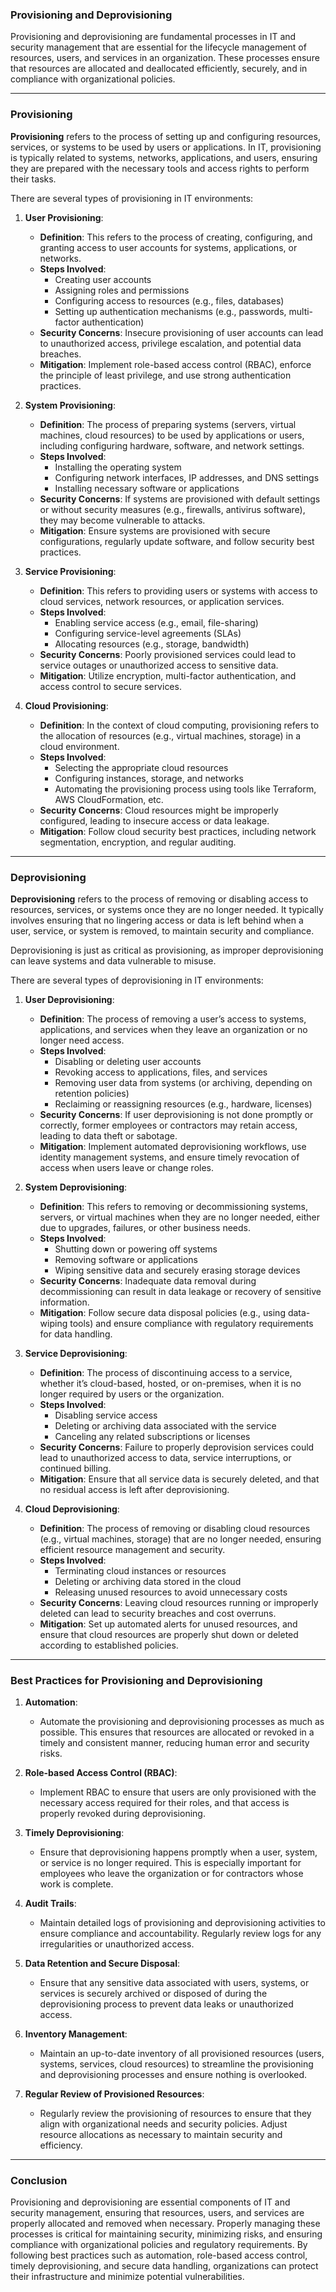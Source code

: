 ### **Provisioning and Deprovisioning**

Provisioning and deprovisioning are fundamental processes in IT and security management that are essential for the lifecycle management of resources, users, and services in an organization. These processes ensure that resources are allocated and deallocated efficiently, securely, and in compliance with organizational policies. 

---

### **Provisioning**

**Provisioning** refers to the process of setting up and configuring resources, services, or systems to be used by users or applications. In IT, provisioning is typically related to systems, networks, applications, and users, ensuring they are prepared with the necessary tools and access rights to perform their tasks.

There are several types of provisioning in IT environments:

1. **User Provisioning**:
   - **Definition**: This refers to the process of creating, configuring, and granting access to user accounts for systems, applications, or networks.
   - **Steps Involved**: 
     - Creating user accounts
     - Assigning roles and permissions
     - Configuring access to resources (e.g., files, databases)
     - Setting up authentication mechanisms (e.g., passwords, multi-factor authentication)
   - **Security Concerns**: Insecure provisioning of user accounts can lead to unauthorized access, privilege escalation, and potential data breaches.
   - **Mitigation**: Implement role-based access control (RBAC), enforce the principle of least privilege, and use strong authentication practices.

2. **System Provisioning**:
   - **Definition**: The process of preparing systems (servers, virtual machines, cloud resources) to be used by applications or users, including configuring hardware, software, and network settings.
   - **Steps Involved**:
     - Installing the operating system
     - Configuring network interfaces, IP addresses, and DNS settings
     - Installing necessary software or applications
   - **Security Concerns**: If systems are provisioned with default settings or without security measures (e.g., firewalls, antivirus software), they may become vulnerable to attacks.
   - **Mitigation**: Ensure systems are provisioned with secure configurations, regularly update software, and follow security best practices.

3. **Service Provisioning**:
   - **Definition**: This refers to providing users or systems with access to cloud services, network resources, or application services.
   - **Steps Involved**:
     - Enabling service access (e.g., email, file-sharing)
     - Configuring service-level agreements (SLAs)
     - Allocating resources (e.g., storage, bandwidth)
   - **Security Concerns**: Poorly provisioned services could lead to service outages or unauthorized access to sensitive data.
   - **Mitigation**: Utilize encryption, multi-factor authentication, and access control to secure services.

4. **Cloud Provisioning**:
   - **Definition**: In the context of cloud computing, provisioning refers to the allocation of resources (e.g., virtual machines, storage) in a cloud environment.
   - **Steps Involved**:
     - Selecting the appropriate cloud resources
     - Configuring instances, storage, and networks
     - Automating the provisioning process using tools like Terraform, AWS CloudFormation, etc.
   - **Security Concerns**: Cloud resources might be improperly configured, leading to insecure access or data leakage.
   - **Mitigation**: Follow cloud security best practices, including network segmentation, encryption, and regular auditing.

---

### **Deprovisioning**

**Deprovisioning** refers to the process of removing or disabling access to resources, services, or systems once they are no longer needed. It typically involves ensuring that no lingering access or data is left behind when a user, service, or system is removed, to maintain security and compliance.

Deprovisioning is just as critical as provisioning, as improper deprovisioning can leave systems and data vulnerable to misuse.

There are several types of deprovisioning in IT environments:

1. **User Deprovisioning**:
   - **Definition**: The process of removing a user’s access to systems, applications, and services when they leave an organization or no longer need access.
   - **Steps Involved**:
     - Disabling or deleting user accounts
     - Revoking access to applications, files, and services
     - Removing user data from systems (or archiving, depending on retention policies)
     - Reclaiming or reassigning resources (e.g., hardware, licenses)
   - **Security Concerns**: If user deprovisioning is not done promptly or correctly, former employees or contractors may retain access, leading to data theft or sabotage.
   - **Mitigation**: Implement automated deprovisioning workflows, use identity management systems, and ensure timely revocation of access when users leave or change roles.

2. **System Deprovisioning**:
   - **Definition**: This refers to removing or decommissioning systems, servers, or virtual machines when they are no longer needed, either due to upgrades, failures, or other business needs.
   - **Steps Involved**:
     - Shutting down or powering off systems
     - Removing software or applications
     - Wiping sensitive data and securely erasing storage devices
   - **Security Concerns**: Inadequate data removal during decommissioning can result in data leakage or recovery of sensitive information.
   - **Mitigation**: Follow secure data disposal policies (e.g., using data-wiping tools) and ensure compliance with regulatory requirements for data handling.

3. **Service Deprovisioning**:
   - **Definition**: The process of discontinuing access to a service, whether it’s cloud-based, hosted, or on-premises, when it is no longer required by users or the organization.
   - **Steps Involved**:
     - Disabling service access
     - Deleting or archiving data associated with the service
     - Canceling any related subscriptions or licenses
   - **Security Concerns**: Failure to properly deprovision services could lead to unauthorized access to data, service interruptions, or continued billing.
   - **Mitigation**: Ensure that all service data is securely deleted, and that no residual access is left after deprovisioning.

4. **Cloud Deprovisioning**:
   - **Definition**: The process of removing or disabling cloud resources (e.g., virtual machines, storage) that are no longer needed, ensuring efficient resource management and security.
   - **Steps Involved**:
     - Terminating cloud instances or resources
     - Deleting or archiving data stored in the cloud
     - Releasing unused resources to avoid unnecessary costs
   - **Security Concerns**: Leaving cloud resources running or improperly deleted can lead to security breaches and cost overruns.
   - **Mitigation**: Set up automated alerts for unused resources, and ensure that cloud resources are properly shut down or deleted according to established policies.

---

### **Best Practices for Provisioning and Deprovisioning**

1. **Automation**:
   - Automate the provisioning and deprovisioning processes as much as possible. This ensures that resources are allocated or revoked in a timely and consistent manner, reducing human error and security risks.

2. **Role-based Access Control (RBAC)**:
   - Implement RBAC to ensure that users are only provisioned with the necessary access required for their roles, and that access is properly revoked during deprovisioning.

3. **Timely Deprovisioning**:
   - Ensure that deprovisioning happens promptly when a user, system, or service is no longer required. This is especially important for employees who leave the organization or for contractors whose work is complete.

4. **Audit Trails**:
   - Maintain detailed logs of provisioning and deprovisioning activities to ensure compliance and accountability. Regularly review logs for any irregularities or unauthorized access.

5. **Data Retention and Secure Disposal**:
   - Ensure that any sensitive data associated with users, systems, or services is securely archived or disposed of during the deprovisioning process to prevent data leaks or unauthorized access.

6. **Inventory Management**:
   - Maintain an up-to-date inventory of all provisioned resources (users, systems, services, cloud resources) to streamline the provisioning and deprovisioning processes and ensure nothing is overlooked.

7. **Regular Review of Provisioned Resources**:
   - Regularly review the provisioning of resources to ensure that they align with organizational needs and security policies. Adjust resource allocations as necessary to maintain security and efficiency.

---

### **Conclusion**

Provisioning and deprovisioning are essential components of IT and security management, ensuring that resources, users, and services are properly allocated and removed when necessary. Properly managing these processes is critical for maintaining security, minimizing risks, and ensuring compliance with organizational policies and regulatory requirements. By following best practices such as automation, role-based access control, timely deprovisioning, and secure data handling, organizations can protect their infrastructure and minimize potential vulnerabilities.
